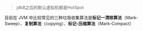 > jdk8之后的默认虚拟机都是HotSpot

目前在 JVM 中比较常见的三种垃圾收集算法是**标记一清除算法**（Mark-Sweep）、**复制算法**（copying）、**标记-压缩算法**（Mark-Compact）